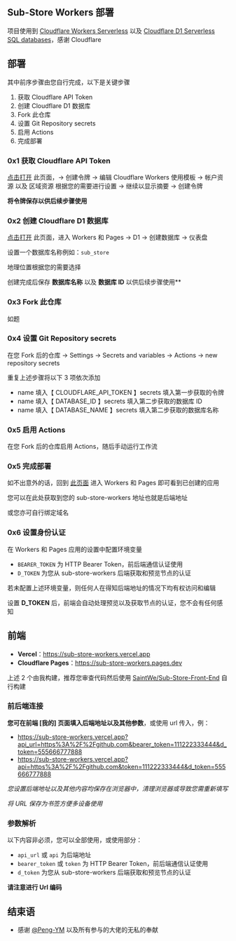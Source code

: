 ## Sub-Store Workers 部署

项目使用到 [Cloudflare Workers Serverless](https://workers.cloudflare.com/) 以及 [Cloudflare D1 Serverless SQL databases](https://developers.cloudflare.com/d1/)，感谢 Cloudflare

## 部署

其中前序步骤由您自行完成，以下是关键步骤

1. 获取 Cloudflare API Token
2. 创建 Cloudflare D1 数据库
3. Fork 此仓库
4. 设置 Git Repository secrets
5. 启用 Actions
6. 完成部署

### 0x1 获取 Cloudflare API Token

[点击打开](https://dash.cloudflare.com/profile/api-tokens) 此页面，-> 创建令牌 -> 编辑 Cloudflare Workers 使用模板 -> 帐户资源 以及 区域资源 根据您的需要进行设置 -> 继续以显示摘要 -> 创建令牌

**将令牌保存以供后续步骤使用**

### 0x2 创建 Cloudflare D1 数据库

[点击打开](https://dash.cloudflare.com/) 此页面，进入 Workers 和 Pages -> D1 -> 创建数据库 -> 仪表盘

设置一个数据库名称例如：`sub_store`

地理位置根据您的需要选择

创建完成后保存 **数据库名称** 以及 **数据库 ID** 以供后续步骤使用**

### 0x3 Fork 此仓库

如题

### 0x4 设置 Git Repository secrets

在您 Fork 后的仓库 -> Settings -> Secrets and variables -> Actions -> new repository secrets

重复上述步骤将以下 3 项依次添加

- name 填入【 CLOUDFLARE_API_TOKEN 】secrets 填入第一步获取的令牌
- name 填入【 DATABASE_ID 】secrets 填入第二步获取的数据库 ID
- name 填入【 DATABASE_NAME 】secrets 填入第二步获取的数据库名称

### 0x5 启用 Actions

在您 Fork 后的仓库启用 Actions，随后手动运行工作流

### 0x5 完成部署

如不出意外的话，回到 [此页面](https://dash.cloudflare.com/) 进入 Workers 和 Pages 即可看到已创建的应用

您可以在此处获取到您的 sub-store-workers 地址也就是后端地址

或您亦可自行绑定域名

### 0x6 设置身份认证

在 Workers 和 Pages 应用的设置中配置环境变量

- `BEARER_TOKEN` 为 HTTP Bearer Token，前后端通信认证使用
- `D_TOKEN` 为您从 sub-store-workers 后端获取和预览节点的认证

若未配置上述环境变量，则任何人在得知后端地址的情况下均有权访问和编辑

设置 **D_TOKEN** 后，前端会自动处理预览以及获取节点的认证，您不会有任何感知

## 前端

- **Vercel**：<https://sub-store-workers.vercel.app>
- **Cloudflare Pages**：<https://sub-store-workers.pages.dev>

上述 2 个由我构建，推荐您审查代码然后使用 [SaintWe/Sub-Store-Front-End](https://github.com/SaintWe/Sub-Store-Front-End) 自行构建

### 前后端连接

**您可在前端 [我的] 页面填入后端地址以及其他参数**，或使用 url 传入，例：

- https://sub-store-workers.vercel.app?api_url=https%3A%2F%2Fgithub.com&bearer_token=111222333444&d_token=555666777888
- https://sub-store-workers.vercel.app?api=https%3A%2F%2Fgithub.com&token=111222333444&d_token=555666777888

*您设置后端地址以及其他内容均保存在浏览器中，清理浏览器或导致您需重新填写*

*将 URL 保存为书签方便多设备使用*

### 参数解析

以下内容非必须，您可以全部使用，或使用部分：

- `api_url` 或 `api` 为后端地址
- `bearer_token` 或 `token` 为 HTTP Bearer Token，前后端通信认证使用
- `d_token` 为您从 sub-store-workers 后端获取和预览节点的认证

**请注意进行 Url 编码**

## 结束语

- 感谢 [@Peng-YM](https://github.com/Peng-YM/Sub-Store) 以及所有参与的大佬的无私的奉献
